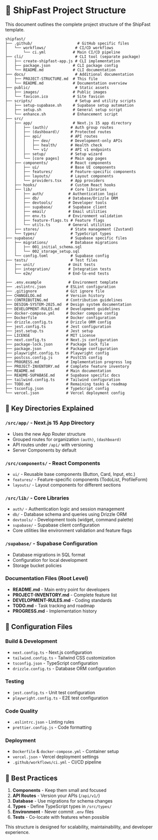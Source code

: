 # 📁 ShipFast Project Structure

This document outlines the complete project structure of the ShipFast template.

```
shipfast/
├── .github/                    # GitHub specific files
│   └── workflows/             # CI/CD workflows
│       └── ci.yml            # Main CI/CD pipeline
├── cli/                       # CLI tool (separate package)
│   ├── create-shipfast-app.js # CLI implementation
│   ├── package.json          # CLI package config
│   └── README.md             # CLI documentation
├── docs/                      # Additional documentation
│   ├── PROJECT-STRUCTURE.md  # This file
│   └── README.md             # Documentation overview
├── public/                    # Static assets
│   ├── images/               # Public images
│   └── favicon.ico           # Site favicon
├── scripts/                   # Setup and utility scripts
│   ├── setup-supabase.sh     # Supabase setup automation
│   ├── setup.sh              # General setup script
│   └── enhance.sh            # Enhancement script
├── src/
│   ├── app/                  # Next.js 15 app directory
│   │   ├── (auth)/          # Auth group routes
│   │   ├── (dashboard)/     # Protected routes
│   │   ├── api/             # API routes
│   │   │   ├── dev/         # Development-only APIs
│   │   │   ├── health/      # Health check
│   │   │   └── v1/          # API v1 endpoints
│   │   ├── setup/           # Setup wizard
│   │   └── [core pages]     # Main app pages
│   ├── components/          # React components
│   │   ├── ui/              # Base UI components
│   │   ├── features/        # Feature-specific components
│   │   ├── layouts/         # Layout components
│   │   └── providers.tsx    # App providers
│   ├── hooks/               # Custom React hooks
│   ├── lib/                 # Core libraries
│   │   ├── auth/           # Authentication logic
│   │   ├── db/             # Database/Drizzle ORM
│   │   ├── devtools/       # Developer tools
│   │   ├── supabase/       # Supabase client
│   │   ├── email/          # Email utilities
│   │   ├── env.ts          # Environment validation
│   │   ├── feature-flags.ts # Feature flags
│   │   └── utils.ts        # General utilities
│   ├── stores/              # State management (Zustand)
│   └── types/               # TypeScript types
├── supabase/                # Supabase specific files
│   ├── migrations/          # Database migrations
│   │   ├── 001_initial_schema.sql
│   │   └── 002_storage_setup.sql
│   └── config.toml          # Supabase config
├── tests/                   # Test files
│   ├── unit/               # Unit tests
│   ├── integration/        # Integration tests
│   └── e2e/                # End-to-end tests
│
├── .env.example            # Environment template
├── .eslintrc.json         # ESLint configuration
├── .gitignore             # Git ignore file
├── CHANGELOG.md           # Version history
├── CONTRIBUTING.md        # Contribution guidelines
├── DESIGN-SYSTEM-2025.md  # Design system documentation
├── DEVELOPMENT-RULES.md   # Development guidelines
├── docker-compose.yml     # Docker compose config
├── Dockerfile             # Docker configuration
├── drizzle.config.ts      # Drizzle ORM config
├── jest.config.ts         # Jest configuration
├── jest.setup.ts          # Jest setup
├── LICENSE                # MIT License
├── next.config.ts         # Next.js configuration
├── package-lock.json      # Package lock file
├── package.json           # Package configuration
├── playwright.config.ts   # Playwright config
├── postcss.config.js      # PostCSS config
├── PROGRESS.md            # Implementation progress log
├── PROJECT-INVENTORY.md   # Complete feature inventory
├── README.md              # Main documentation
├── README-SUPABASE.md     # Supabase specific docs
├── tailwind.config.ts     # Tailwind configuration
├── TODO.md                # Remaining tasks & roadmap
├── tsconfig.json          # TypeScript config
└── vercel.json            # Vercel deployment config
```

## 📂 Key Directories Explained

### `/src/app/` - Next.js 15 App Directory
- Uses the new App Router structure
- Grouped routes for organization `(auth)`, `(dashboard)`
- API routes under `/api/` with versioning
- Server Components by default

### `/src/components/` - React Components
- `ui/` - Reusable base components (Button, Card, Input, etc.)
- `features/` - Feature-specific components (TodoList, ProfileForm)
- `layouts/` - Layout components for different sections

### `/src/lib/` - Core Libraries
- `auth/` - Authentication logic and session management
- `db/` - Database schema and queries using Drizzle ORM
- `devtools/` - Development tools (widget, command palette)
- `supabase/` - Supabase client configuration
- Core utilities like environment validation and feature flags

### `/supabase/` - Supabase Configuration
- Database migrations in SQL format
- Configuration for local development
- Storage bucket policies

### Documentation Files (Root Level)
- **README.md** - Main entry point for developers
- **PROJECT-INVENTORY.md** - Complete feature list
- **DEVELOPMENT-RULES.md** - Coding standards
- **TODO.md** - Task tracking and roadmap
- **PROGRESS.md** - Implementation history

## 🔧 Configuration Files

### Build & Development
- `next.config.ts` - Next.js configuration
- `tailwind.config.ts` - Tailwind CSS customization
- `tsconfig.json` - TypeScript configuration
- `drizzle.config.ts` - Database ORM configuration

### Testing
- `jest.config.ts` - Unit test configuration
- `playwright.config.ts` - E2E test configuration

### Code Quality
- `.eslintrc.json` - Linting rules
- `prettier.config.js` - Code formatting

### Deployment
- `Dockerfile` & `docker-compose.yml` - Container setup
- `vercel.json` - Vercel deployment settings
- `.github/workflows/ci.yml` - CI/CD pipeline

## 🎯 Best Practices

1. **Components** - Keep them small and focused
2. **API Routes** - Version your APIs (`/api/v1/`)
3. **Database** - Use migrations for schema changes
4. **Types** - Define TypeScript types in `/src/types/`
5. **Environment** - Never commit `.env` files
6. **Tests** - Co-locate with features when possible

This structure is designed for scalability, maintainability, and developer experience.